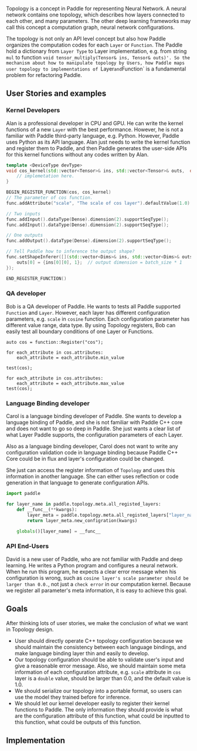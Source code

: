 Topology is a concept in Paddle for representing Neural Network.  A neural network contains one topology, which describes how layers connected to each other, and many parameters. The other deep learning frameworks may call this concept a computation graph, neural network configurations.

The topology is not only an API level concept but also how Paddle organizes the computation codes for each `Layer` or `Function`. The Paddle hold a dictionary from `Layer Type` to Layer implementation, e.g.  from string `mul` to function `void tensor_multiply(Tensor& ins, Tensor& outs)'. So the mechanism about how to manipulate topology by Users, how Paddle maps user topology to implementations of `Layer` and `Function` is a fundamental problem for refactoring Paddle.

## User Stories and examples

### Kernel Developers

Alan is a professional developer in CPU and GPU. He can write the kernel functions of a new `Layer` with the best performance. However, he is not a familiar with Paddle third-party language, e.g. Python. However, Paddle uses Python as its API language. Alan just needs to write the kernel function and register them to Paddle, and then Paddle generates the user-side APIs for this kernel functions without any codes written by Alan.

```cpp
template <DeviceType devType>
void cos_kernel(std::vector<Tensor>& ins, std::vector<Tensor>& outs,  double scale) {
    // implemetation here.
}

BEGIN_REGISTER_FUNCTION(cos, cos_kernel)
// The parameter of cos function. 
func.addAttribute("scale", "The scale of cos layer").defaultValue(1.0).largerThan(0.0);

// Two inputs
func.addInput().dataType(Dense).dimension(2).supportSeqType();
func.addInput().dataType(Dense).dimension(2).supportSeqType();

// One outputs
func.addOutput().dataType(Dense).dimension(2).supportSeqType();

// Tell Paddle how to inference the output shape?
func.setShapeInferer([](std::vector<Dims>& ins, std::vector<Dims>& outs){
    outs[0] = {ins[0][0], 1};  // output dimension = batch_size * 1
});

END_REGISTER_FUNCTION()
```

### QA developer

Bob is a QA developer of Paddle.  He wants to tests all Paddle supported `Function` and `Layer`.  However, each layer has different configuration parameters, e.g. `scale` in `cosine` function. Each configuration parameter has different value range, data type. By using Topology registers, Bob can easily test all boundary conditions of one Layer or Functions.

```
auto cos = function::Register("cos");

for each_attribute in cos.attributes:
    each_attribute = each_attribute.min_value

test(cos);

for each_attribute in cos.attributes:
    each_attribute = each_attribute.max_value
test(cos);
```

### Language Binding developer

Carol is a language binding developer of Paddle. She wants to develop a language binding of Paddle, and she is not familiar with Paddle C++ core and does not want to go so deep in Paddle. She just wants a clear list of what Layer Paddle supports, the configuration parameters of each Layer. 

Also as a language binding developer, Carol does not want to write any configuration validation code in language binding because Paddle C++ Core could be in flux and layer's configuration could be changed.

She just can access the register information of `Topology` and uses this information in another language. She can either uses reflection or code generation in that language to generate configuration APIs.

```python
import paddle

for layer_name in paddle.topology.meta.all_registed_layers:
    def __func__(**kwargs):
        layer_meta = paddle.topology.meta.all_registed_layers["layer_name"]
        return layer_meta.new_configration(kwargs)

    globals()[layer_name] = __func__
```

### API End-Users

David is a new user of Paddle, who are not familiar with Paddle and deep learning. He writes a Python program and configures a neural network. When he run this program, he expects a clear error message when his configuration is wrong, such as `cosine layer's scale parameter should be larger than 0.0.`, not just a `check error` in our computation kernel. Because we register all parameter's meta information, it is easy to achieve this goal.


## Goals

After thinking lots of user stories, we make the conclusion of what we want in Topology design.

* User should directly operate C++ topology configuration because we should maintain the consistency between each language bindings, and make language binding layer thin and easily to develop.
* Our topology configuration should be able to validate user's input and give a reasonable error message. Also, we should maintain some meta information of each configuration attribute, e.g. `scale` attribute in `cos` layer is a `double` value, should be larger than 0.0, and the default value is 1.0.
* We should serialize our topology into a portable format, so users can use the model they trained before for inference.
* We should let our kernel developer easily to register their kernel functions to Paddle. The only information they should provide is what are the configuration attribute of this function, what could be inputted to this function, what could be outputs of this function.

## Implementation
